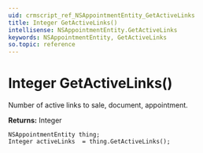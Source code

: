 ```yaml
---
uid: crmscript_ref_NSAppointmentEntity_GetActiveLinks
title: Integer GetActiveLinks()
intellisense: NSAppointmentEntity.GetActiveLinks
keywords: NSAppointmentEntity, GetActiveLinks
so.topic: reference
---
```


# Integer GetActiveLinks()

Number of active links to sale, document, appointment.

**Returns:** Integer

```crmscript
NSAppointmentEntity thing;
Integer activeLinks  = thing.GetActiveLinks();
```

